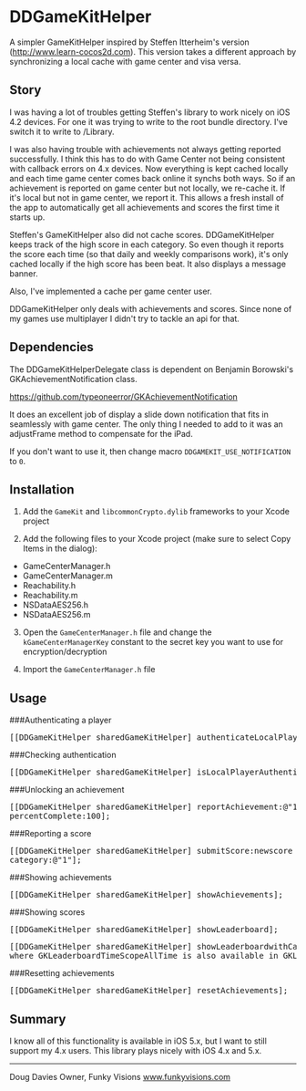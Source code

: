 DDGameKitHelper
===============

A simpler GameKitHelper inspired by Steffen Itterheim's version
(http://www.learn-cocos2d.com). This version takes a different approach
by synchronizing a local cache with game center and visa versa.

Story
---------------

I was having a lot of troubles getting Steffen's library to work nicely
on iOS 4.2 devices.  For one it was trying to write to the root bundle
directory.  I've switch it to write to /Library.

I was also having trouble with achievements not always getting reported
successfully.  I think this has to do with Game Center not being
consistent with callback errors on 4.x devices.  Now everything is kept
cached locally and each time game center comes back online it synchs
both ways.  So if an achievement is reported on game center but not
locally, we re-cache it.  If it's local but not in game center, we
report it.  This allows a fresh install of the app to automatically get
all achievements and scores the first time it starts up.

Steffen's GameKitHelper also did not cache scores.  DDGameKitHelper
keeps track of the high score in each category.  So even though it
reports the score each time (so that daily and weekly comparisons work),
it's only cached locally if the high score has been beat. It also
displays a message banner.

Also, I've implemented a cache per game center user.

DDGameKitHelper only deals with achievements and scores. Since none of
my games use multiplayer I didn't try to tackle an api for that.

Dependencies
---------------

The DDGameKitHelperDelegate class is dependent on Benjamin Borowski's 
GKAchievementNotification class. 

https://github.com/typeoneerror/GKAchievementNotification

It does an excellent job of display a slide down notification that fits in
seamlessly with game center. The only thing I needed to add to it was an
adjustFrame method to compensate for the iPad.

If you don't want to use it, then change macro `DDGAMEKIT_USE_NOTIFICATION` to `0`.

Installation
------------

1. Add the `GameKit` and `libcommonCrypto.dylib` frameworks to your Xcode project

2. Add the following files to your Xcode project (make sure to select Copy Items in the dialog):
 - GameCenterManager.h  
 - GameCenterManager.m
 - Reachability.h
 - Reachability.m
 - NSDataAES256.h
 - NSDataAES256.m

3. Open the `GameCenterManager.h` file and change the `kGameCenterManagerKey` constant to the secret key you want to use for encryption/decryption

4. Import the `GameCenterManager.h` file

Usage
-----------------------

###Authenticating a player 

<pre>
[[DDGameKitHelper sharedGameKitHelper] authenticateLocalPlayer];
</pre>
###Checking authentication
<pre>
[[DDGameKitHelper sharedGameKitHelper] isLocalPlayerAuthenticated];
</pre>
###Unlocking an achievement 
<pre>
[[DDGameKitHelper sharedGameKitHelper] reportAchievement:@"1"
percentComplete:100];
</pre>
###Reporting a score
<pre>
[[DDGameKitHelper sharedGameKitHelper] submitScore:newscore
category:@"1"];
</pre>
###Showing achievements
<pre>
[[DDGameKitHelper sharedGameKitHelper] showAchievements];
</pre>
###Showing scores
<pre>
[[DDGameKitHelper sharedGameKitHelper] showLeaderboard];
</pre>
<pre>
[[DDGameKitHelper sharedGameKitHelper] showLeaderboardwithCategory:@"LeaderboardID" timeScope:GKLeaderboardTimeScopeAllTime];
where GKLeaderboardTimeScopeAllTime is also available in GKLeaderboardTimeScopeToday and GKLeaderboardTimeScopeWeek
</pre>
###Resetting achievements
<pre>
[[DDGameKitHelper sharedGameKitHelper] resetAchievements];
</pre>

Summary
----------

I know all of this functionality is available in iOS 5.x, but I want to
still support my 4.x users.  This library plays nicely with iOS 4.x and
5.x.

-----------

Doug Davies 
Owner, Funky Visions 
www.funkyvisions.com
